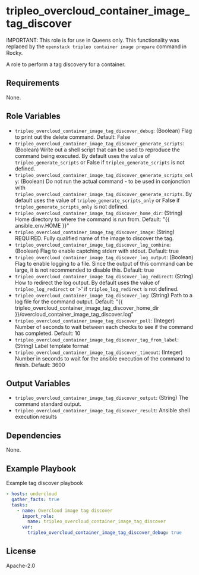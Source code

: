 tripleo_overcloud_container_image_tag_discover
=========

IMPORTANT: This role is for use in Queens only. This functionality was replaced
by the `openstack tripleo container image prepare` command in Rocky.

A role to perform a tag discovery for a container.

Requirements
------------

None.

Role Variables
--------------

* `tripleo_overcloud_container_image_tag_discover_debug`: (Boolean) Flag to print out the delete command. Default: False
* `tripleo_overcloud_container_image_tag_discover_generate_scripts`: (Boolean) Write out a shell script that can be used to reproduce the command being executed. By default uses the value of `tripleo_generate_scripts` or False if `tripleo_generate_scripts` is not defined.
* `tripleo_overcloud_container_image_tag_discover_generate_scripts_only`: (Boolean) Do not run the actual command - to be used in conjonction with `tripleo_overcloud_container_image_tag_discover_generate_scripts`. By default uses the value of `tripleo_generate_scripts_only` or False if `tripleo_generate_scripts_only` is not defined.
* `tripleo_overcloud_container_image_tag_discover_home_dir`: (String) Home directory to where the command is run from. Default: "{{ ansible_env.HOME }}"
* `tripleo_overcloud_container_image_tag_discover_image`: (String) REQUIRED. Fully qualified name of the image to discover the tag.
* `tripleo_overcloud_container_image_tag_discover_log_combine`: (Boolean) Flag to enable captching stderr with stdout. Default: true
* `tripleo_overcloud_container_image_tag_discover_log_output`: (Boolean) Flag to enable logging to a file. Since the output of this command can be large, it is not recommended to disable this. Default: true
* `tripleo_overcloud_container_image_tag_discover_log_redirect`: (String) How to redirect the log output. By default uses the value of `tripleo_log_redirect` or '>' if `tripleo_log_redirect` is not defined.
* `tripleo_overcloud_container_image_tag_discover_log`: (String) Path to a log file for the command output. Default: "{{ tripleo_overcloud_container_image_tag_discover_home_dir }}/overcloud_container_image_tag_discover.log"
* `tripleo_overcloud_container_image_tag_discover_poll`: (Integer) Number of seconds to wait between each checks to see if the command has completed. Default: 10
* `tripleo_overcloud_container_image_tag_discover_tag_from_label`: (String) Label template format
* `tripleo_overcloud_container_image_tag_discover_timeout`: (Integer) Number in seconds to wait for the ansible execution of the command to finish. Default: 3600

Output Variables
----------------

* `tripleo_overcloud_container_image_tag_discover_output`: (String) The command standard output.
* `tripleo_overcloud_container_image_tag_discover_result`: Ansible shell execution results

Dependencies
------------

None.

Example Playbook
----------------

Example tag discover playbook

```yaml
- hosts: undercloud
  gather_facts: true
  tasks:
    - name: Overcloud image tag discover
      import_role:
        name: tripleo_overcloud_container_image_tag_discover
      var:
        tripleo_overcloud_container_image_tag_discover_debug: true
```

License
-------

Apache-2.0
